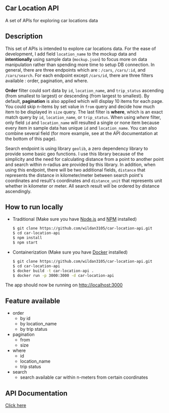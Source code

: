 ## Car Location API 
A set of APIs for exploring car locations data

## Description
This set of APIs is intended to explore car locations data. For the ease of development, I add field `location_name` to the mockup data and **intentionally** using sample data (`mockup.json`) to focus more on data manipulation rather than spending more time to setup DB connection. In general, there are three endpoints which are : `/cars`, `/cars/:id`, and `/cars/search`. For each endpoint except `/cars/id`, there are three filters available : order, pagination, and where. 

**Order** filter could sort data by `id`, `location_name`, and `trip_status` ascending (from smallest to largest) or descending (from largest to smallest). By default, **pagination** is also applied which will display 10 items for each page. You could skip n-items by set value in `from` query and decide how much item to be displayed in `size` query. The last filter is **where**, which is an exact match query by `id`, `location_name`, or `trip_status`. When using *where* filter, only field `id` and `location_name` will resulted a single or none item because every item in sample data has unique `id` and `location_name`. You can also combine several field (for more example, see at the API documentation at the bottom of this page). 

Search endpoint is using library `geolib`, a zero dependency library to provide some basic geo functions. I use this library because of the simplicity and the need for calculating distance from a point to another point and search within n-radius are provided by this library. In addition, when using this endpoint, there will be two additional fields, `distance` that represents the distance in kilometer/meter between search point's coordinates and result's coordinates and `distance_unit` that represents unit whether in kilometer or meter. All search result will be ordered by distance ascendingly.

## How to run locally
- Traditional (Make sure you have [Node.js](https://nodejs.org) and [NPM](https://www.npmjs.com/get-npm) installed)
	```sh 
	$ git clone https://github.com/wildan3105/car-location-api.git
	$ cd car-location-api
	$ npm install
	$ npm start
	```

- Containerization (Make sure you have [Docker](https://www.docker.com/) installed)
	```sh
	$ git clone https://github.com/wildan3105/car-location-api.git
	$ cd car-location-api
	$ docker build -t car-location-api .
	$ docker run -p 3000:3000 -d car-location-api
	```

The app should now be running on [http://localhost:3000](http://localhost:3000)

## Feature available
- order
	- by id
	- by location_name 
	- by trip status
- pagination
	- from
	- size
- where 
	- id
	- location_name
	- trip status
- search
	- search available car within n-meters from certain coordinates

## API Documentation
[Click here](DOCUMENTATION.md)